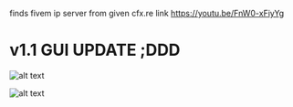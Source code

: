 finds fivem ip server from given cfx.re link
https://youtu.be/FnW0-xFiyYg
# v1.1 GUI UPDATE ;DDD

![alt text](https://i.imgur.com/Ib65iXf.png)

![alt text](https://i.imgur.com/ulDTr1R.png)
